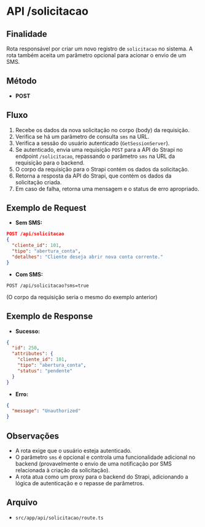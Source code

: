 # API /solicitacao

## Finalidade
Rota responsável por criar um novo registro de `solicitacao` no sistema. A rota também aceita um parâmetro opcional para acionar o envio de um SMS.

## Método
- **POST**

## Fluxo
1.  Recebe os dados da nova solicitação no corpo (body) da requisição.
2.  Verifica se há um parâmetro de consulta `sms` na URL.
3.  Verifica a sessão do usuário autenticado (`GetSessionServer`).
4.  Se autenticado, envia uma requisição `POST` para a API do Strapi no endpoint `/solicitacao`, repassando o parâmetro `sms` na URL da requisição para o backend.
5.  O corpo da requisição para o Strapi contém os dados da solicitação.
6.  Retorna a resposta da API do Strapi, que contém os dados da solicitação criada.
7.  Em caso de falha, retorna uma mensagem e o status de erro apropriado.

## Exemplo de Request
- **Sem SMS:**
```json
POST /api/solicitacao
{
  "cliente_id": 101,
  "tipo": "abertura_conta",
  "detalhes": "Cliente deseja abrir nova conta corrente."
}
```
- **Com SMS:**
```http
POST /api/solicitacao?sms=true
```
(O corpo da requisição seria o mesmo do exemplo anterior)

## Exemplo de Response
- **Sucesso:**
```json
{
  "id": 250,
  "attributes": {
    "cliente_id": 101,
    "tipo": "abertura_conta",
    "status": "pendente"
  }
}
```
- **Erro:**
```json
{
  "message": "Unauthorized"
}
```

## Observações
- A rota exige que o usuário esteja autenticado.
- O parâmetro `sms` é opcional e controla uma funcionalidade adicional no backend (provavelmente o envio de uma notificação por SMS relacionada à criação da solicitação).
- A rota atua como um proxy para o backend do Strapi, adicionando a lógica de autenticação e o repasse de parâmetros.

## Arquivo
- `src/app/api/solicitacao/route.ts`
